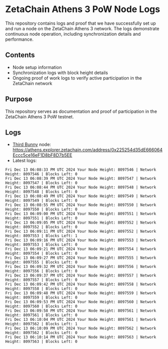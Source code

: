 # ZetaChain Athens 3 PoW Node Logs
This repository contains logs and proof that we have successfully set up and run a node on the ZetaChain Athens 3 network. The logs demonstrate continuous node operation, including synchronization details and performance.

## Contents
- Node setup information
- Synchronization logs with block height details
- Ongoing proof of work logs to verify active participation in the ZetaChain network

## Purpose
This repository serves as documentation and proof of participation in the ZetaChain Athens 3 PoW testnet.

## Logs

- [Third Bunny](https://thirdbunny.xyz/) node: https://athens.explorer.zetachain.com/address/0x225254d35dE666064Eccc5ce16eF1D8bF8D7b5EE
- Latest logs:
```
Fri Dec 13 06:08:33 PM UTC 2024 Your Node Height: 8097546 | Network Height: 8097546 | Blocks Left: 0
Fri Dec 13 06:08:39 PM UTC 2024 Your Node Height: 8097547 | Network Height: 8097547 | Blocks Left: 0
Fri Dec 13 06:08:44 PM UTC 2024 Your Node Height: 8097548 | Network Height: 8097548 | Blocks Left: 0
Fri Dec 13 06:08:49 PM UTC 2024 Your Node Height: 8097549 | Network Height: 8097549 | Blocks Left: 0
Fri Dec 13 06:08:55 PM UTC 2024 Your Node Height: 8097550 | Network Height: 8097550 | Blocks Left: 0
Fri Dec 13 06:09:00 PM UTC 2024 Your Node Height: 8097551 | Network Height: 8097551 | Blocks Left: 0
Fri Dec 13 06:09:05 PM UTC 2024 Your Node Height: 8097552 | Network Height: 8097552 | Blocks Left: 0
Fri Dec 13 06:09:11 PM UTC 2024 Your Node Height: 8097552 | Network Height: 8097553 | Blocks Left: 1
Fri Dec 13 06:09:16 PM UTC 2024 Your Node Height: 8097553 | Network Height: 8097553 | Blocks Left: 0
Fri Dec 13 06:09:21 PM UTC 2024 Your Node Height: 8097554 | Network Height: 8097554 | Blocks Left: 0
Fri Dec 13 06:09:27 PM UTC 2024 Your Node Height: 8097555 | Network Height: 8097555 | Blocks Left: 0
Fri Dec 13 06:09:32 PM UTC 2024 Your Node Height: 8097556 | Network Height: 8097556 | Blocks Left: 0
Fri Dec 13 06:09:37 PM UTC 2024 Your Node Height: 8097557 | Network Height: 8097557 | Blocks Left: 0
Fri Dec 13 06:09:42 PM UTC 2024 Your Node Height: 8097558 | Network Height: 8097558 | Blocks Left: 0
Fri Dec 13 06:09:48 PM UTC 2024 Your Node Height: 8097559 | Network Height: 8097559 | Blocks Left: 0
Fri Dec 13 06:09:53 PM UTC 2024 Your Node Height: 8097560 | Network Height: 8097560 | Blocks Left: 0
Fri Dec 13 06:09:58 PM UTC 2024 Your Node Height: 8097561 | Network Height: 8097561 | Blocks Left: 0
Fri Dec 13 06:10:04 PM UTC 2024 Your Node Height: 8097561 | Network Height: 8097562 | Blocks Left: 1
Fri Dec 13 06:10:09 PM UTC 2024 Your Node Height: 8097562 | Network Height: 8097562 | Blocks Left: 0
Fri Dec 13 06:10:14 PM UTC 2024 Your Node Height: 8097563 | Network Height: 8097563 | Blocks Left: 0
```
